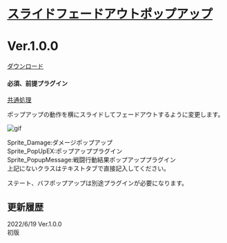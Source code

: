 # [スライドフェードアウトポップアップ](https://raw.githubusercontent.com/nuun888/MZ/master/NUUN_SlideFadeoutPopup.js)
# Ver.1.0.0
[ダウンロード](https://raw.githubusercontent.com/nuun888/MZ/master/NUUN_SlideFadeoutPopup.js)
#### 必須、前提プラグイン
[共通処理](https://github.com/nuun888/MZ/blob/master/README/Base.md)  

ポップアップの動作を横にスライドしてフェードアウトするように変更します。  

![gif](img/SlideFadeoutPopup.gif)  

Sprite_Damage:ダメージポップアップ  
Sprite_PopUpEX:ポップアッププラグイン  
Sprite_PopupMessage:戦闘行動結果ポップアッププラグイン  
上記にないクラスはテキストタブで直接記入してください。  

ステート、バフポップアップは別途プラグインが必要になります。

## 更新履歴
2022/6/19 Ver.1.0.0  
初版  
